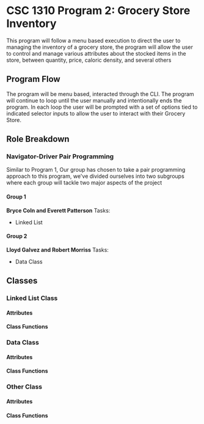 # CSC 1310 Program 2: Grocery Store Inventory
This program will follow a menu based execution to direct the user to managing the inventory of a grocery store, the program will allow the user to control and manage various attributes about the stocked items in the store, between quantity, price, caloric density, and several others

## Program Flow
The program will be menu based, interacted through the CLI. The program will continue to loop until the user manually and intentionally ends the program. In each loop the user will be prompted with a set of options tied to indicated selector inputs to allow the user to interact with their Grocery Store.

## Role Breakdown
### Navigator-Driver Pair Programming
Similar to Program 1, Our group has chosen to take a pair programming approach to this program, we've divided ourselves into two subgroups where each group will tackle two major aspects of the project

#### Group 1
**Bryce Coln and Everett Patterson**
Tasks:
* Linked List

#### Group 2
**Lloyd Galvez and Robert Morriss**
Tasks:
* Data Class

## Classes
### Linked List Class

#### Attributes

#### Class Functions

### Data Class 

#### Attributes

#### Class Functions

### Other Class

#### Attributes

#### Class Functions
